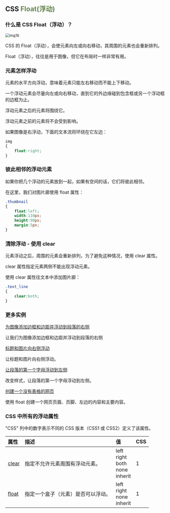 ## CSS <span style="color:#64854c">Float(浮动)</span>

### 什么是 CSS Float（浮动）？

<img src="D:\Programs\Typora\img\img16.png" alt="img16" style="zoom:80%;" />

CSS 的 Float（浮动），会使元素向左或向右移动，其周围的元素也会重新排列。

Float（浮动），往往是用于图像，但它在布局时一样非常有用。

### 元素怎样浮动

元素的水平方向浮动，意味着元素只能左右移动而不能上下移动。

一个浮动元素会尽量向左或向右移动，直到它的外边缘碰到包含框或另一个浮动框的边框为止。

浮动元素之后的元素将围绕它。

浮动元素之前的元素将不会受到影响。

如果图像是右浮动，下面的文本流将环绕在它左边：

```css
img
{
    float:right;
}
```

### 彼此相邻的浮动元素

如果你把几个浮动的元素放到一起，如果有空间的话，它们将彼此相邻。

在这里，我们对图片廊使用 float 属性：

```css
.thumbnail 
{
    float:left;
    width:110px;
    height:90px;
    margin:5px;
}
```

### 清除浮动 - 使用 clear

元素浮动之后，周围的元素会重新排列，为了避免这种情况，使用 clear 属性。

clear 属性指定元素两侧不能出现浮动元素。

使用 clear 属性往文本中添加图片廊：

```css
.text_line
{
    clear:both;
}
```

### 更多实例

[为图像添加边框和边距并浮动到段落的右侧](https://www.runoob.com/try/try.php?filename=trycss_float2)

让我们为图像添加边框和边距并浮动到段落的右侧

[标题和图片向右侧浮动](https://www.runoob.com/try/try.php?filename=trycss_float3)

让标题和图片向右侧浮动。

[让段落的第一个字母浮动到左侧](https://www.runoob.com/try/try.php?filename=trycss_float4)

改变样式，让段落的第一个字母浮动到左侧。

[创建一个没有表格的网页](https://www.runoob.com/try/try.php?filename=trycss_float6)

使用 float 创建一个网页页眉、页脚、左边的内容和主要内容。

### CSS 中所有的浮动属性

"CSS" 列中的数字表示不同的 CSS 版本（CSS1 或 CSS2）定义了该属性。

| 属性                                                       | 描述                               | 值                                               | CSS  |
| :--------------------------------------------------------- | :--------------------------------- | :----------------------------------------------- | :--- |
| [clear](https://www.runoob.com/cssref/pr-class-clear.html) | 指定不允许元素周围有浮动元素。     | left <br/>right <br/>both <br/>none <br/>inherit | 1    |
| [float](https://www.runoob.com/cssref/pr-class-float.html) | 指定一个盒子（元素）是否可以浮动。 | left <br/>right <br/>none <br/>inherit           | 1    |

